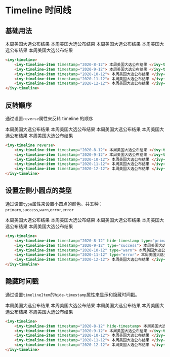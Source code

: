 # Timeline 时间线

## 基础用法

<ivy-timeline>
    <ivy-timeline-item timestamp="2020-8-12">
    本周美国大选公布结果
    </ivy-timeline-item>
    <ivy-timeline-item timestamp="2020-9-12">
    本周美国大选公布结果
    </ivy-timeline-item>
    <ivy-timeline-item timestamp="2020-10-12">
    本周美国大选公布结果
    </ivy-timeline-item>
    <ivy-timeline-item timestamp="2020-11-12">
    本周美国大选公布结果
    </ivy-timeline-item>
    <ivy-timeline-item timestamp="2020-12-12">
    本周美国大选公布结果
    </ivy-timeline-item>
</ivy-timeline>

```html
<ivy-timeline>
    <ivy-timeline-item timestamp="2020-8-12"> 本周美国大选公布结果 </ivy-timeline-item>
    <ivy-timeline-item timestamp="2020-9-12"> 本周美国大选公布结果 </ivy-timeline-item>
    <ivy-timeline-item timestamp="2020-10-12"> 本周美国大选公布结果 </ivy-timeline-item>
    <ivy-timeline-item timestamp="2020-11-12"> 本周美国大选公布结果 </ivy-timeline-item>
    <ivy-timeline-item timestamp="2020-12-12"> 本周美国大选公布结果 </ivy-timeline-item>
</ivy-timeline>
```

## 反转顺序

通过设置`reverse`属性来反转 timeline 的顺序

<ivy-timeline reverse>
<ivy-timeline-item timestamp="2020-8-12">
本周美国大选公布结果
</ivy-timeline-item>
<ivy-timeline-item timestamp="2020-9-12">
本周美国大选公布结果
</ivy-timeline-item>
<ivy-timeline-item timestamp="2020-10-12">
本周美国大选公布结果
</ivy-timeline-item>
<ivy-timeline-item timestamp="2020-11-12">
本周美国大选公布结果
</ivy-timeline-item>
<ivy-timeline-item timestamp="2020-12-12">
本周美国大选公布结果
</ivy-timeline-item>
</ivy-timeline>

```html
<ivy-timeline reverse>
    <ivy-timeline-item timestamp="2020-8-12"> 本周美国大选公布结果 </ivy-timeline-item>
    <ivy-timeline-item timestamp="2020-9-12"> 本周美国大选公布结果 </ivy-timeline-item>
    <ivy-timeline-item timestamp="2020-10-12"> 本周美国大选公布结果 </ivy-timeline-item>
    <ivy-timeline-item timestamp="2020-11-12"> 本周美国大选公布结果 </ivy-timeline-item>
    <ivy-timeline-item timestamp="2020-12-12"> 本周美国大选公布结果 </ivy-timeline-item>
</ivy-timeline>
```

## 设置左侧小圆点的类型

通过设置`type`属性来设置小圆点的颜色。共五种：`primary`,`success`,`warn`,`error`,`error`

<ivy-timeline>
    <ivy-timeline-item timestamp="2020-8-12" type="primary">
    本周美国大选公布结果
    </ivy-timeline-item>
    <ivy-timeline-item timestamp="2020-9-12" type="success">
    本周美国大选公布结果
    </ivy-timeline-item>
    <ivy-timeline-item timestamp="2020-10-12" type="warn">
    本周美国大选公布结果
    </ivy-timeline-item>
    <ivy-timeline-item timestamp="2020-11-12" type="error">
    本周美国大选公布结果
    </ivy-timeline-item>
    <ivy-timeline-item timestamp="2020-12-12">
    本周美国大选公布结果
    </ivy-timeline-item>
</ivy-timeline>

```html
<ivy-timeline>
    <ivy-timeline-item timestamp="2020-8-12" hide-timestamp type="primary"> 本周美国大选公布结果 </ivy-timeline-item>
    <ivy-timeline-item timestamp="2020-9-12" type="success"> 本周美国大选公布结果 </ivy-timeline-item>
    <ivy-timeline-item timestamp="2020-10-12" type="warn"> 本周美国大选公布结果 </ivy-timeline-item>
    <ivy-timeline-item timestamp="2020-11-12" type="error"> 本周美国大选公布结果 </ivy-timeline-item>
    <ivy-timeline-item timestamp="2020-12-12"> 本周美国大选公布结果 </ivy-timeline-item>
</ivy-timeline>
```

## 隐藏时间戳

通过设置`timelineItem`的`hide-timestamp`属性来显示和隐藏时间戳。

<ivy-timeline>
    <ivy-timeline-item timestamp="2020-8-12" hide-timestamp>
    本周美国大选公布结果
    </ivy-timeline-item>
    <ivy-timeline-item timestamp="2020-9-12">
    本周美国大选公布结果
    </ivy-timeline-item>
    <ivy-timeline-item timestamp="2020-10-12">
    本周美国大选公布结果
    </ivy-timeline-item>
    <ivy-timeline-item timestamp="2020-11-12">
    本周美国大选公布结果
    </ivy-timeline-item>
    <ivy-timeline-item timestamp="2020-12-12">
    本周美国大选公布结果
    </ivy-timeline-item>
</ivy-timeline>

```html
<ivy-timeline>
    <ivy-timeline-item timestamp="2020-8-12" hide-timestamp> 本周美国大选公布结果 </ivy-timeline-item>
    <ivy-timeline-item timestamp="2020-9-12"> 本周美国大选公布结果 </ivy-timeline-item>
    <ivy-timeline-item timestamp="2020-10-12"> 本周美国大选公布结果 </ivy-timeline-item>
    <ivy-timeline-item timestamp="2020-11-12"> 本周美国大选公布结果 </ivy-timeline-item>
    <ivy-timeline-item timestamp="2020-12-12"> 本周美国大选公布结果 </ivy-timeline-item>
</ivy-timeline>
```
